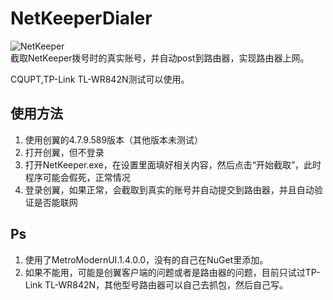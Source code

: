 # NetKeeperDialer

![NetKeeper](https://github.com/lmgy/NetKeeperDialer/blob/master/readme/0.jpg)  
截取NetKeeper拨号时的真实账号，并自动post到路由器，实现路由器上网。  

CQUPT,TP-Link TL-WR842N测试可以使用。

## 使用方法

1. 使用创翼的4.7.9.589版本（其他版本未测试）
2. 打开创翼，但不登录
3. 打开NetKeeper.exe，在设置里面填好相关内容，然后点击“开始截取”，此时程序可能会假死，正常情况
4. 登录创翼，如果正常，会截取到真实的账号并自动提交到路由器，并且自动验证是否能联网

## Ps

1. 使用了MetroModernUI.1.4.0.0，没有的自己在NuGet里添加。
2. 如果不能用，可能是创翼客户端的问题或者是路由器的问题，目前只试过TP-Link TL-WR842N，其他型号路由器可以自己去抓包，然后自己写。